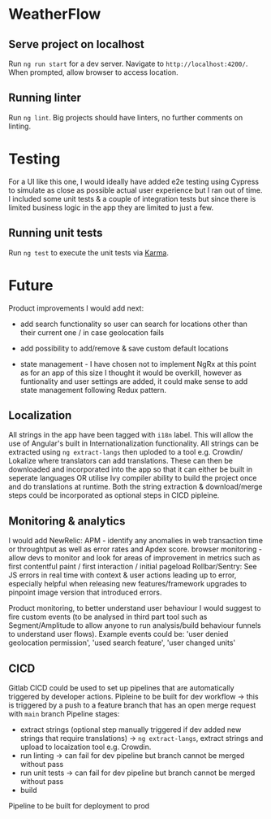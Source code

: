 # WeatherFlow

## Serve project on localhost

Run `ng run start` for a dev server. Navigate to `http://localhost:4200/`.
When prompted, allow browser to access location.

## Running linter
Run `ng lint`.
Big projects should have linters, no further comments on linting.

# Testing
For a UI like this one, I would ideally have added e2e testing using Cypress to simulate as close as possible actual user experience but I ran out of time. I included some unit tests & a couple of integration tests but since there is limited business logic in the app they are limited to just a few.

## Running unit tests

Run `ng test` to execute the unit tests via [Karma](https://karma-runner.github.io).

<!-- ## Running end-to-end tests

Run `ng e2e` to execute the end-to-end tests via a platform of your choice. To use this command, you need to first add a package that implements end-to-end testing capabilities. -->


# Future
Product improvements I would add next:
* add search functionality so user can search for locations other than their current one / in case geolocation fails
* add possibility to add/remove & save custom default locations

* state management - I have chosen not to implement NgRx at this point as for an app of this size I thought it would be overkill, however as funtionality and user settings are added, it could make sense to add state management following Redux pattern.

## Localization

All strings in the app have been tagged with `i18n` label. This will allow the use of Angular's built in Internationalization functionality. All strings can be extracted using `ng extract-langs` then uploded to a tool e.g. Crowdin/ Lokalize where translators can add translations. These can then be downloaded and incorporated into the app so that it can either be built in seperate languages OR utilise Ivy compiler ability to build the project once and do translations at runtime.
Both the string extraction & download/merge steps could be incorporated as optional steps in CICD pipleine.

## Monitoring & analytics
I would add
NewRelic:
APM - identify any anomalies in web transaction time or throughtput as well as error rates and Apdex score. 
browser monitoring - allow devs to monitor and look for areas of improvement in metrics such as first contentful paint / first interaction / initial pageload
Rollbar/Sentry:
See JS errors in real time with context & user actions leading up to error, especially helpful when releasing new features/framework upgrades to pinpoint image version that introduced errors.

Product monitoring, to better understand user behaviour I would suggest to fire custom events (to be analysed in third part tool such as Segment/Amplitude to allow anyone to run analysis/build behaviour funnels to understand user flows). Example events could be: 'user denied geolocation permission', 'used search feature', 'user changed units' 


## CICD
Gitlab CICD could be used to set up pipelines that are automatically triggered by developer actions.
Pipleine to be built for dev workflow -> this is triggered by a push to a feature branch that has an open merge request with `main` branch
Pipeline stages:
* extract strings (optional step manually triggered if dev added new strings that require translations) -> `ng extract-langs`, extract strings and upload to locaization tool e.g. Crowdin.
* run linting -> can fail for dev pipeline but branch cannot be merged without pass
* run unit tests -> can fail for dev pipeline but branch cannot be merged without pass
* build 


Pipeline to be built for deployment to prod





